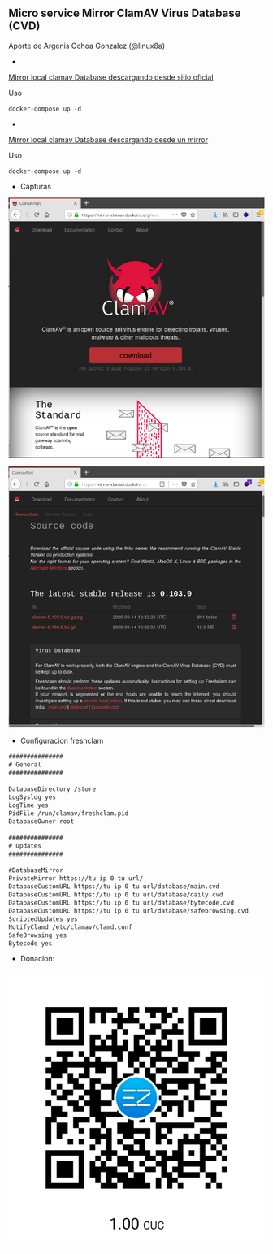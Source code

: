 ## Micro service Mirror ClamAV Virus Database (CVD) 

Aporte de Argenis Ochoa Gonzalez (@linux8a)


*  
[Mirror local clamav Database descargando desde sitio oficial  ](./mirror_clamav)

Uso

```
docker-compose up -d
```

* 

[Mirror local clamav Database descargando desde un mirror  ](./mirror_clamav_for_Cuba)

Uso

```
docker-compose up -d
```

* Capturas

![Index](./img/index_clamAv.png)

![Download](./img/download_clamav.png)


* Configuracion freshclam

```
###############
# General
###############

DatabaseDirectory /store
LogSyslog yes
LogTime yes
PidFile /run/clamav/freshclam.pid
DatabaseOwner root

###############
# Updates
###############

#DatabaseMirror 
PrivateMirror https://tu ip 0 tu url/
DatabaseCustomURL https://tu ip 0 tu url/database/main.cvd
DatabaseCustomURL https://tu ip 0 tu url/database/daily.cvd
DatabaseCustomURL https://tu ip 0 tu url/database/bytecode.cvd
DatabaseCustomURL https://tu ip 0 tu url/database/safebrowsing.cvd
ScriptedUpdates yes
NotifyClamd /etc/clamav/clamd.conf
SafeBrowsing yes
Bytecode yes
```

* Donacion:

![Donacion](../.donacion.png)
